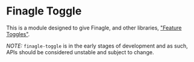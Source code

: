 Finagle Toggle
==============

This is a module designed to give Finagle, and other libraries,
["Feature Toggles"](http://martinfowler.com/articles/feature-toggles.html).

*NOTE:* `finagle-toggle` is in the early stages of development
and as such, APIs should be considered unstable and subject
to change.

